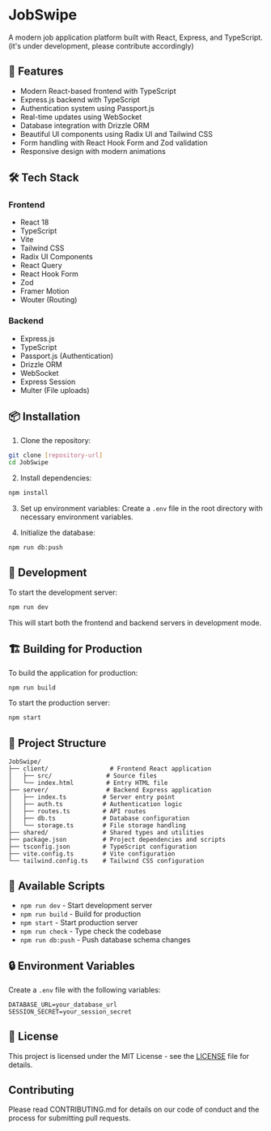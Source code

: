 # JobSwipe

A modern job application platform built with React, Express, and TypeScript. (it's under development, please contribute accordingly)

## 🚀 Features

- Modern React-based frontend with TypeScript
- Express.js backend with TypeScript
- Authentication system using Passport.js
- Real-time updates using WebSocket
- Database integration with Drizzle ORM
- Beautiful UI components using Radix UI and Tailwind CSS
- Form handling with React Hook Form and Zod validation
- Responsive design with modern animations

## 🛠️ Tech Stack

### Frontend
- React 18
- TypeScript
- Vite
- Tailwind CSS
- Radix UI Components
- React Query
- React Hook Form
- Zod
- Framer Motion
- Wouter (Routing)

### Backend
- Express.js
- TypeScript
- Passport.js (Authentication)
- Drizzle ORM
- WebSocket
- Express Session
- Multer (File uploads)

## 📦 Installation

1. Clone the repository:
```bash
git clone [repository-url]
cd JobSwipe
```

2. Install dependencies:
```bash
npm install
```

3. Set up environment variables:
Create a `.env` file in the root directory with necessary environment variables.

4. Initialize the database:
```bash
npm run db:push
```

## 🚀 Development

To start the development server:

```bash
npm run dev
```

This will start both the frontend and backend servers in development mode.

## 🏗️ Building for Production

To build the application for production:

```bash
npm run build
```

To start the production server:

```bash
npm start
```

## 📁 Project Structure

```
JobSwipe/
├── client/                 # Frontend React application
│   ├── src/               # Source files
│   └── index.html         # Entry HTML file
├── server/                # Backend Express application
│   ├── index.ts          # Server entry point
│   ├── auth.ts           # Authentication logic
│   ├── routes.ts         # API routes
│   ├── db.ts             # Database configuration
│   └── storage.ts        # File storage handling
├── shared/               # Shared types and utilities
├── package.json          # Project dependencies and scripts
├── tsconfig.json         # TypeScript configuration
├── vite.config.ts        # Vite configuration
└── tailwind.config.ts    # Tailwind CSS configuration
```

## 📝 Available Scripts

- `npm run dev` - Start development server
- `npm run build` - Build for production
- `npm start` - Start production server
- `npm run check` - Type check the codebase
- `npm run db:push` - Push database schema changes

## 🔒 Environment Variables

Create a `.env` file with the following variables:

```
DATABASE_URL=your_database_url
SESSION_SECRET=your_session_secret
```

## 📄 License

This project is licensed under the MIT License - see the [LICENSE](LICENSE) file for details.

## Contributing

Please read CONTRIBUTING.md for details on our code of conduct and the process for submitting pull requests. 
